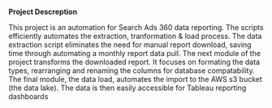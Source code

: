 <b>Project Descreption</b>
  
This project is an automation for Search Ads 360 data reporting.  The scripts efficiently automates the extraction, tranformation & load process.
The data extraction script eliminates the need for manual report download, saving time through automating a monthly report data pull. The next module of the project transforms the downloaded report.  It focuses on formating the data types, rearranging and renaming the columns for database compatability.
The final module, the data load, automates the import to the AWS s3 bucket (the data lake).  The data is then easily accessible for Tableau reporting dashboards



